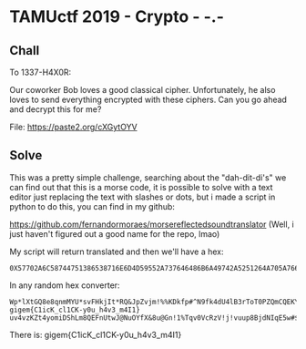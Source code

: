 ﻿# TAMUctf 2019 - Crypto - -.-

## Chall
To 1337-H4X0R:

Our coworker Bob loves a good classical cipher. Unfortunately, he also loves to send everything encrypted with these ciphers. Can you go ahead and decrypt this for me?

File: https://paste2.org/cXGytOYV

## Solve

This was a pretty simple challenge, searching about the "dah-dit-di's" we can find out that this is a morse code, it is possible to solve with a text editor just replacing the text with slashes or dots, but i made a script in python to do this, you can find in my github:

https://github.com/fernandormoraes/morsereflectedsoundtranslator
(Well, i just haven't figured out a good name for the repo, lmao)

My script will return translated and then we'll have a hex:

    0X57702A6C58744751386538716E6D4D59552A737646486B6A49742A5251264A705A766A6D2125254B446B6670235E4E39666B346455346C423372546F5430505A516D4351454B5942345A4D762A21466B386C25626A716C504D6649476D612525467A4720676967656D7B433169634B5F636C31434B2D7930755F683476335F6D3449317D20757634767A4B5A7434796F6D694453684C6D385145466E5574774A404E754F59665826387540476E213125547176305663527A56216A217675757038426A644E49714535772324255634555A4F595A327A37543235743726784C40574F373431305149

In any random hex converter:

    Wp*lXtGQ8e8qnmMYU*svFHkjIt*RQ&JpZvjm!%%KDkfp#^N9fk4dU4lB3rToT0PZQmCQEKYB4ZMv*!Fk8l%bjqlPMfIGma%%FzG gigem{C1icK_cl1CK-y0u_h4v3_m4I1} uv4vzKZt4yomiDShLm8QEFnUtwJ@NuOYfX&8u@Gn!1%Tqv0VcRzV!j!vuup8BjdNIqE5w#$%V4UZOYZ2z7T25t7&xL@WO7410QI

There is: gigem{C1icK_cl1CK-y0u_h4v3_m4I1}
